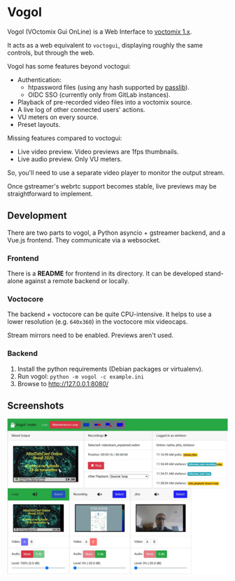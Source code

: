 # Vogol

Vogol (VOctomix Gui OnLine) is a Web Interface to [voctomix 1.x][].

[VoctoMix 1.x]: https://github.com/voc/voctomix/tree/master

It acts as a web equivalent to `voctogui`, displaying roughly the same
controls, but through the web.

Vogol has some features beyond voctogui:

 * Authentication:
   * htpassword files (using any hash supported by [passlib](https://passlib.readthedocs.io)).
   * OIDC SSO (currently only from GitLab instances).
 * Playback of pre-recorded video files into a voctomix source.
 * A live log of other connected users' actions.
 * VU meters on every source.
 * Preset layouts.

Missing features compared to voctogui:

 * Live video preview. Video previews are 1fps thumbnails.
 * Live audio preview. Only VU meters.

So, you'll need to use a separate video player to monitor the output
stream.

Once gstreamer's webrtc support becomes stable, live previews may be
straightforward to implement.

## Development

There are two parts to vogol, a Python asyncio + gstreamer backend, and
a Vue.js frontend. They communicate via a websocket.

### Frontend

There is a **README** for frontend in its directory.
It can be developed stand-alone against a remote backend or locally.

### Voctocore

The backend + voctocore can be quite CPU-intensive. It helps to use a
lower resolution (e.g. `640x360`) in the voctocore mix videocaps.

Stream mirrors need to be enabled. Previews aren't used.

### Backend

1. Install the python requirements (Debian packages or virtualenv).
1. Run vogol: `python -m vogol -c example.ini`
1. Browse to http://127.0.0.1:8080/

## Screenshots

![MiniDebConf November 2020](docs/screenshots/2020-11-24-minidebconf.jpg)
